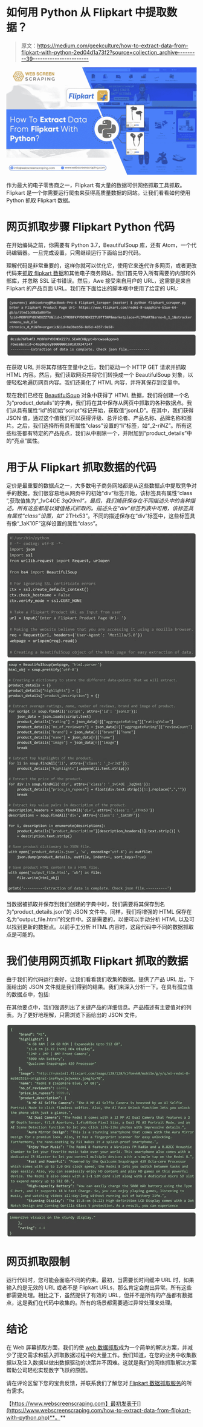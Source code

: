 # 如何用 Python 从 Flipkart 中提取数据？

> 原文：<https://medium.com/geekculture/how-to-extract-data-from-flipkart-with-python-2ed04d1a73f2?source=collection_archive---------39----------------------->

![](img/760d77622f28c4ce37a468a68db7ce9a.png)

作为最大的电子零售商之一，Flipkart 有大量的数据可供网络抓取工具抓取。Flipkart 是一个你需要运行爬虫来获得高质量数据的网站。让我们看看如何使用 Python 抓取 Flipkart 数据。

# 网页抓取步骤 Flipkart Python 代码

在开始编码之前，你需要有 Python 3.7，BeautifulSoup 库，还有 Atom，一个代码编辑器。一旦完成设置，只需继续运行下面给出的代码。

理解代码是非常重要的，这样你就可以优化它，使用它来迭代许多网页，或者更改代码来[抓取 flipkart 数据](https://www.webscreenscraping.com/flipkart-product-data-scraping-services.php)和其他电子商务网站。我们首先导入所有需要的内部和外部库，并忽略 SSL 证书错误。然后，Awe 接受来自用户的 URL，这需要是来自 Flipkart 的产品页面 URL。我们在下面给出的脚本框中使用了给定的 URL:

![](img/6c70f9f3b6da32718dc9793fb8c541dc.png)![](img/a995060e133d09c358f3e87b7c41b8a3.png)

在获取 URL 并将其存储在变量中之后，我们驱动一个 HTTP GET 请求并抓取 HTML 内容。然后，我们读取网页并将它们转换成一个 BeautifulSoup 对象，以便轻松地遍历网页内容。我们还美化了 HTML 内容，并将其保存到变量中。

现在我们已经在 [BeautifulSoup](https://www.webscreenscraping.com/how-to-implement-web-scraping-using-beautifulsoup-and-python.php) 对象中获得了 HTML 数据，我们将创建一个名为“product_details”的字典，我们将在其中保存从网页中抓取的各种数据点。我们从具有属性“id”的初始“script”标记开始，获取值“jsonLD”。在其中，我们获得 JSON 值，通过这个值我们可以获得评级、总评论者、产品名称、品牌名称和图片。之后，我们选择所有具有属性“class”设置的“li”标签，如“_2-riNZ”。所有这些标签都有特定的产品亮点，我们从中剔除一个，并附加到“product_details”中的“亮点”属性。

# 用于从 Flipkart 抓取数据的代码

定价是最重要的数据点之一，大多数电子商务网站都是从这些数据点中提取竞争对手的数据。我们很容易地从网页中的初始“div”标签开始，该标签具有属性“class ”,获取值集为“_1vC4OE _3qQ9m1”。最后，我们捕获保存在不同描述头中的各种描述。所有这些都是以键值格式抓取的。描述头在“div”标签列表中可用，该标签具有属性“class”设置，如“_ 2THx53”。不同的描述保存在“div”标签中，这些标签具有像“_1aK10F”这样设置的属性“class”。

![](img/ceea65a88ab7f94a6f0a7c9bbbdbca73.png)![](img/d52ac6ad7894990fb163e59db3e2248a.png)

当数据被抓取并保存到我们创建的字典中时，我们需要将其保存到名为“product_details.json”的 JSON 文件中。同样，我们将增强的 HTML 保存在名为“output_file.html”的文件中。这是需要的，以便可以手动分析 HTML 以及可以找到更新的数据点。以前手工分析 HTML 内容时，这段代码中不同的数据抓取点是可能的。

# 我们使用网页抓取 Flipkart 抓取的数据

由于我们的代码运行良好，让我们看看我们收集的数据。提供了产品 URL 后，下面给出的 JSON 文件就是我们得到的结果。我们来深入分析一下。在具有孤立值的数据点中，包括:

在其他要点中，我们强调列出了关键产品的详细信息。产品描述有主要值对的列表。为了更好地理解，只需浏览下面给出的 JSON 文件。

![](img/883f9068b1a55450762aa290ae9cc046.png)![](img/75fc088695f0358627fed64d2b12c2e1.png)

# 网页抓取限制

运行代码时，您可能会面临不同的约束。最初，当需要长时间缓冲 URL 时，如果输入的是无效的 URL 或者不是 Flipkart URLs，那么肯定会抛出异常。所有这些都需要处理。相比之下，虽然提供了有效的 URL，但并不是所有的产品都有数据点，这是我们在代码中收集的。所有的场景都需要通过异常处理来处理。

# 结论

在 Web 屏幕抓取方面，我们的使 [web 数据抓取](https://www.webscreenscraping.com/web-scraping-services.php)成为一个简单的解决方案，并减少了提交需求和插入抓取数据过程中的大量工作。我们知道，在您的业务中收集数据以及注入数据以做出数据驱动的决策并不困难。这就是我们的网络抓取解决方案帮助公司轻松实现数字飞跃的原因。

请在评论区留下您的宝贵反馈，并联系我们了解您对 [Flipkart 数据抓取服务](https://www.webscreenscraping.com/flipkart-product-data-scraping-services.php)的所有需求。

【https://www.webscreenscraping.com】最初发表于[](https://www.webscreenscraping.com/how-to-extract-data-from-flipkart-with-python.php)**。**